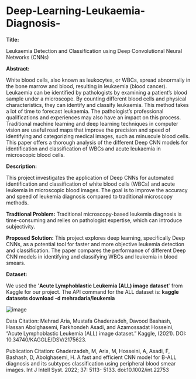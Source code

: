# Deep-Learning-Leukaemia-Diagnosis-

**Title:**

Leukaemia Detection and Classification using Deep Convolutional Neural Networks (CNNs)

**Abstract:**

White blood cells, also known as leukocytes, or
WBCs, spread abnormally in the bone marrow and blood, resulting in leukaemia (blood cancer). Leukaemia can be identified
by pathologists by examining a patient’s blood sample under
a microscope. By counting different blood cells and physical
characteristics, they can identify and classify leukaemia. This
method takes a lot of time to forecast leukaemia. The pathologist’s
professional qualifications and experiences may also have an
impact on this process. Traditional machine learning and deep
learning techniques in computer vision are useful road maps that
improve the precision and speed of identifying and categorizing
medical images, such as minuscule blood cells. This paper offers
a thorough analysis of the different Deep CNN models for
identification and classification of WBCs and acute leukaemia
in microscopic blood cells.

**Description:**

This project investigates the application of Deep CNNs for automated identification and classification of white blood cells (WBCs) and acute leukemia in microscopic blood images.
The goal is to improve the accuracy and speed of leukemia diagnosis compared to traditional microscopy methods.

**Tradtional Problem:**
Traditional microscopy-based leukemia diagnosis is time-consuming and relies on pathologist expertise, which can introduce subjectivity.

**Proposed Solution:**
This project explores deep learning, specifically Deep CNNs, as a potential tool for faster and more objective leukemia detection and classification.
The paper compares the performance of different Deep CNN models in identifying and classifying WBCs and leukemia in blood smears.

**Dataset:**

We used the '**Acute Lymphoblastic Leukemia (ALL) image dataset**' from Kaggle for our project.
The API command for the ALL dataset is: **kaggle datasets download -d mehradaria/leukemia**

![image](https://github.com/Sadakakarla/Deep-Learning-Leukaemia-Diagnosis-/assets/77640541/74e4663b-20ea-4c9b-b05d-505de4e2d2e0)

Data Citation:
Mehrad Aria, Mustafa Ghaderzadeh, Davood Bashash, Hassan Abolghasemi, Farkhondeh Asadi, and Azamossadat Hosseini, “Acute Lymphoblastic Leukemia (ALL) image dataset.” Kaggle, (2021). DOI: 10.34740/KAGGLE/DSV/2175623.

Publication Citation:
Ghaderzadeh, M, Aria, M, Hosseini, A, Asadi, F, Bashash, D, Abolghasemi, H. A fast and efficient CNN model for B-ALL diagnosis and its subtypes classification using peripheral blood smear images. Int J Intell Syst. 2022; 37: 5113- 5133. doi:10.1002/int.22753




